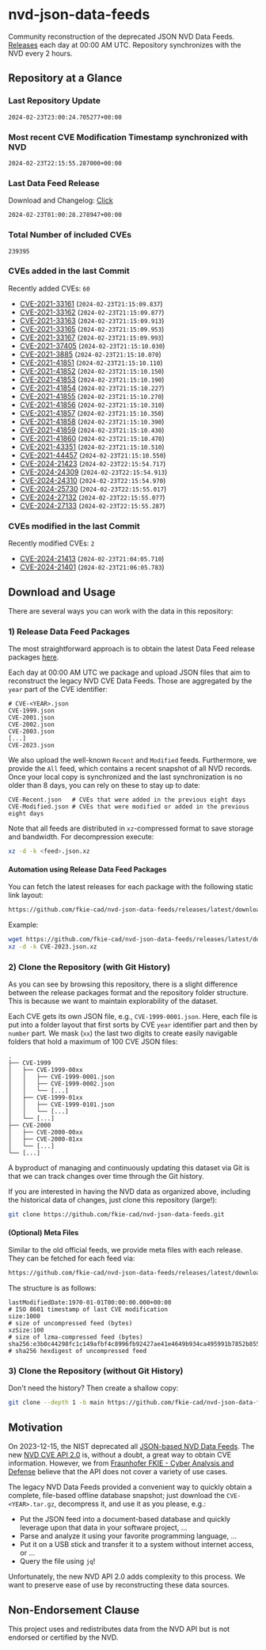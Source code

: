 # nvd-json-data-feeds

Community reconstruction of the deprecated JSON NVD Data Feeds. 
[Releases](https://github.com/fkie-cad/nvd-json-data-feeds/releases/latest) each day at 00:00 AM UTC.
Repository synchronizes with the NVD every 2 hours.

## Repository at a Glance

### Last Repository Update

```plain
2024-02-23T23:00:24.705277+00:00
```

### Most recent CVE Modification Timestamp synchronized with NVD

```plain
2024-02-23T22:15:55.287000+00:00
```

### Last Data Feed Release

Download and Changelog: [Click](https://github.com/fkie-cad/nvd-json-data-feeds/releases/latest)

```plain
2024-02-23T01:00:28.278947+00:00
```

### Total Number of included CVEs

```plain
239395
```

### CVEs added in the last Commit

Recently added CVEs: `60`

* [CVE-2021-33161](CVE-2021/CVE-2021-331xx/CVE-2021-33161.json) (`2024-02-23T21:15:09.837`)
* [CVE-2021-33162](CVE-2021/CVE-2021-331xx/CVE-2021-33162.json) (`2024-02-23T21:15:09.877`)
* [CVE-2021-33163](CVE-2021/CVE-2021-331xx/CVE-2021-33163.json) (`2024-02-23T21:15:09.913`)
* [CVE-2021-33165](CVE-2021/CVE-2021-331xx/CVE-2021-33165.json) (`2024-02-23T21:15:09.953`)
* [CVE-2021-33167](CVE-2021/CVE-2021-331xx/CVE-2021-33167.json) (`2024-02-23T21:15:09.993`)
* [CVE-2021-37405](CVE-2021/CVE-2021-374xx/CVE-2021-37405.json) (`2024-02-23T21:15:10.030`)
* [CVE-2021-3885](CVE-2021/CVE-2021-38xx/CVE-2021-3885.json) (`2024-02-23T21:15:10.070`)
* [CVE-2021-41851](CVE-2021/CVE-2021-418xx/CVE-2021-41851.json) (`2024-02-23T21:15:10.110`)
* [CVE-2021-41852](CVE-2021/CVE-2021-418xx/CVE-2021-41852.json) (`2024-02-23T21:15:10.150`)
* [CVE-2021-41853](CVE-2021/CVE-2021-418xx/CVE-2021-41853.json) (`2024-02-23T21:15:10.190`)
* [CVE-2021-41854](CVE-2021/CVE-2021-418xx/CVE-2021-41854.json) (`2024-02-23T21:15:10.227`)
* [CVE-2021-41855](CVE-2021/CVE-2021-418xx/CVE-2021-41855.json) (`2024-02-23T21:15:10.270`)
* [CVE-2021-41856](CVE-2021/CVE-2021-418xx/CVE-2021-41856.json) (`2024-02-23T21:15:10.310`)
* [CVE-2021-41857](CVE-2021/CVE-2021-418xx/CVE-2021-41857.json) (`2024-02-23T21:15:10.350`)
* [CVE-2021-41858](CVE-2021/CVE-2021-418xx/CVE-2021-41858.json) (`2024-02-23T21:15:10.390`)
* [CVE-2021-41859](CVE-2021/CVE-2021-418xx/CVE-2021-41859.json) (`2024-02-23T21:15:10.430`)
* [CVE-2021-41860](CVE-2021/CVE-2021-418xx/CVE-2021-41860.json) (`2024-02-23T21:15:10.470`)
* [CVE-2021-43351](CVE-2021/CVE-2021-433xx/CVE-2021-43351.json) (`2024-02-23T21:15:10.510`)
* [CVE-2021-44457](CVE-2021/CVE-2021-444xx/CVE-2021-44457.json) (`2024-02-23T21:15:10.550`)
* [CVE-2024-21423](CVE-2024/CVE-2024-214xx/CVE-2024-21423.json) (`2024-02-23T22:15:54.717`)
* [CVE-2024-24309](CVE-2024/CVE-2024-243xx/CVE-2024-24309.json) (`2024-02-23T22:15:54.913`)
* [CVE-2024-24310](CVE-2024/CVE-2024-243xx/CVE-2024-24310.json) (`2024-02-23T22:15:54.970`)
* [CVE-2024-25730](CVE-2024/CVE-2024-257xx/CVE-2024-25730.json) (`2024-02-23T22:15:55.017`)
* [CVE-2024-27132](CVE-2024/CVE-2024-271xx/CVE-2024-27132.json) (`2024-02-23T22:15:55.077`)
* [CVE-2024-27133](CVE-2024/CVE-2024-271xx/CVE-2024-27133.json) (`2024-02-23T22:15:55.287`)


### CVEs modified in the last Commit

Recently modified CVEs: `2`

* [CVE-2024-21413](CVE-2024/CVE-2024-214xx/CVE-2024-21413.json) (`2024-02-23T21:04:05.710`)
* [CVE-2024-21401](CVE-2024/CVE-2024-214xx/CVE-2024-21401.json) (`2024-02-23T21:06:05.783`)


## Download and Usage

There are several ways you can work with the data in this repository:

### 1) Release Data Feed Packages

The most straightforward approach is to obtain the latest Data Feed release packages [here](https://github.com/fkie-cad/nvd-json-data-feeds/releases/latest).

Each day at 00:00 AM UTC we package and upload JSON files that aim to reconstruct the legacy NVD CVE Data Feeds.
Those are aggregated by the `year` part of the CVE identifier:

```
# CVE-<YEAR>.json
CVE-1999.json
CVE-2001.json
CVE-2002.json
CVE-2003.json
[...]
CVE-2023.json
```

We also upload the well-known `Recent` and `Modified` feeds.
Furthermore, we provide the `All` feed, which contains a recent snapshot of all NVD records.
Once your local copy is synchronized and the last synchronization is no older than 8 days, you can rely on these to stay up to date:

```plain
CVE-Recent.json   # CVEs that were added in the previous eight days
CVE-Modified.json # CVEs that were modified or added in the previous eight days
```

Note that all feeds are distributed in `xz`-compressed format to save storage and bandwidth.
For decompression execute:

```sh
xz -d -k <feed>.json.xz
```


#### Automation using Release Data Feed Packages

You can fetch the latest releases for each package with the following static link layout:

```sh
https://github.com/fkie-cad/nvd-json-data-feeds/releases/latest/download/CVE-<YEAR>.json.xz
```

Example:

```sh
wget https://github.com/fkie-cad/nvd-json-data-feeds/releases/latest/download/CVE-2023.json.xz
xz -d -k CVE-2023.json.xz
```



### 2) Clone the Repository (with Git History)

As you can see by browsing this repository, there is a slight difference between the release packages format and the repository folder structure.
This is because we want to maintain explorability of the dataset.

Each CVE gets its own JSON file, e.g., `CVE-1999-0001.json`.
Here, each file is put into a folder layout that first sorts by CVE `year` identifier part and then by `number` part.
We mask (`xx`) the last two digits to create easily navigable folders that hold a maximum of 100 CVE JSON files:

```plain
.
├── CVE-1999
│   ├── CVE-1999-00xx
│   │   ├── CVE-1999-0001.json
│   │   ├── CVE-1999-0002.json
│   │   └── [...]
│   ├── CVE-1999-01xx
│   │   ├── CVE-1999-0101.json
│   │   └── [...]
│   └── [...]
├── CVE-2000
│   ├── CVE-2000-00xx
│   ├── CVE-2000-01xx
│   └── [...]
└── [...]
```

A byproduct of managing and continuously updating this dataset via Git is that we can track changes over time through the Git history.

If you are interested in having the NVD data as organized above, including the historical data of changes, just clone this repository (large!):

```sh
git clone https://github.com/fkie-cad/nvd-json-data-feeds.git
```

#### (Optional) Meta Files

Similar to the old official feeds, we provide meta files with each release. They can be fetched for each feed via:

```sh
https://github.com/fkie-cad/nvd-json-data-feeds/releases/latest/download/CVE-<YEAR>.meta
```

The structure is as follows:

```plain
lastModifiedDate:1970-01-01T00:00:00.000+00:00                          # ISO 8601 timestamp of last CVE modification
size:1000                                                               # size of uncompressed feed (bytes)
xzSize:100                                                              # size of lzma-compressed feed (bytes)
sha256:e3b0c44298fc1c149afbf4c8996fb92427ae41e4649b934ca495991b7852b855 # sha256 hexdigest of uncompressed feed
```


### 3) Clone the Repository (without Git History)

Don't need the history? Then create a shallow copy:

```sh
git clone --depth 1 -b main https://github.com/fkie-cad/nvd-json-data-feeds.git
```

## Motivation

On 2023-12-15, the NIST deprecated all [JSON-based NVD Data Feeds](https://nvd.nist.gov/vuln/data-feeds#divRetirementBanner-1).
The new [NVD CVE API 2.0](https://nvd.nist.gov/developers/vulnerabilities) is, without a doubt, a great way to obtain CVE information.
However, we from [Fraunhofer FKIE - Cyber Analysis and Defense](https://www.fkie.fraunhofer.de/en/departments/cad.html) believe that the API does not cover a variety of use cases.

The legacy NVD Data Feeds provided a convenient way to quickly obtain a complete, file-based offline database snapshot; just download the `CVE-<YEAR>.tar.gz`, decompress it, and use it as you please, e.g.:

* Put the JSON feed into a document-based database and quickly leverage upon that data in your software project, ...
* Parse and analyze it using your favorite programming language, ...
* Put it on a USB stick and transfer it to a system without internet access, or ...
* Query the file using `jq`!

Unfortunately, the new NVD API 2.0 adds complexity to this process.
We want to preserve ease of use by reconstructing these data sources.

## Non-Endorsement Clause

This project uses and redistributes data from the NVD API but is not endorsed or certified by the NVD.